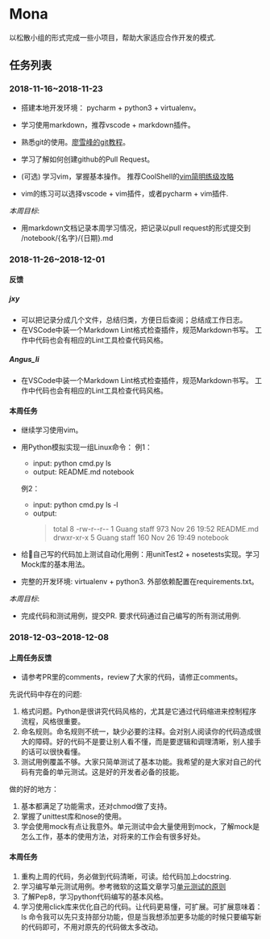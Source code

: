 # Mona

以松散小组的形式完成一些小项目，帮助大家适应合作开发的模式.

## 任务列表

### 2018-11-16~2018-11-23

* 搭建本地开发环境： pycharm + python3 + virtualenv。
* 学习使用markdown，推荐vscode + markdown插件。
* 熟悉git的使用。[廖雪峰的git教程](https://www.liaoxuefeng.com/wiki/0013739516305929606dd18361248578c67b8067c8c017b000)。
* 学习了解如何创建github的Pull Request。

* (可选) 学习vim，掌握基本操作。 推荐CoolShell的[vim简明练级攻略](https://coolshell.cn/articles/5426.html)
* vim的练习可以选择vscode + vim插件，或者pycharm + vim插件.

_本周目标_:

* 用markdown文档记录本周学习情况，把记录以pull request的形式提交到 /notebook/{名字}/{日期}.md

### 2018-11-26~2018-12-01

#### 反馈

##### jxy

* 可以把记录分成几个文件，总结归类，方便日后查阅；总结成工作日志。
* 在VSCode中装一个Markdown Lint格式检查插件，规范Markdown书写。 工作中代码也会有相应的Lint工具检查代码风格。

##### Angus_li

* 在VSCode中装一个Markdown Lint格式检查插件，规范Markdown书写。 工作中代码也会有相应的Lint工具检查代码风格。

#### 本周任务

* 继续学习使用vim。
* 用Python模拟实现一组Linux命令：
  例1：
  * input: python cmd.py ls
  * output: README.md notebook

  例2：
  * input: python cmd.py ls -l
  * output:
    > total 8
    > -rw-r--r--  1 Guang  staff  973 Nov 26 19:52 README.md
    > drwxr-xr-x  5 Guang  staff  160 Nov 26 19:49 notebook
* 给自己写的代码加上测试自动化用例：用unitTest2 + nosetests实现。学习Mock库的基本用法。
* 完整的开发环境: virtualenv + python3. 外部依赖配置在requirements.txt。

_本周目标_:

* 完成代码和测试用例，提交PR. 要求代码通过自己编写的所有测试用例.

### 2018-12-03~2018-12-08

#### 上周任务反馈

* 请参考PR里的comments，review了大家的代码，请修正comments。

先说代码中存在的问题:
1. 格式问题。Python是很讲究代码风格的，尤其是它通过代码缩进来控制程序流程，风格很重要。
2. 命名规则。命名规则不统一，缺少必要的注释。会对别人阅读你的代码造成很大的障碍。好的代码不是要让别人看不懂，而是要逻辑和调理清晰，别人接手的话可以很快看懂。
3. 测试用例覆盖不够。大家只简单测试了基本功能。我希望的是大家对自己的代码有完备的单元测试。这是好的开发者必备的技能。

做的好的地方：
1. 基本都满足了功能需求，还对chmod做了支持。
2. 掌握了unittest库和nose的使用。
3. 学会使用mock有点让我意外。单元测试中会大量使用到mock，了解mock是怎么工作，基本的使用方法，对将来的工作会有很多好处。

#### 本周任务

1. 重构上周的代码，务必做到代码清晰，可读。给代码加上docstring.
2. 学习编写单元测试用例。参考微软的这篇文章学习[单元测试的原则](https://docs.microsoft.com/en-us/dotnet/core/testing/unit-testing-best-practices)
3. 了解Pep8，学习python代码编写的基本风格。
4. 学习使用click库来优化自己的代码。让代码更易懂，可扩展。可扩展意味着：ls 命令我可以先只支持部分功能，但是当我想添加更多功能的时候只要编写新的代码即可，不用对原先的代码做太多改动。


